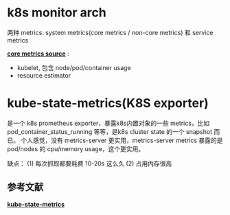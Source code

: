 

# k8s monitor arch
两种 metrics: system metrics(core metrics / non-core metrics) 和 service metrics

**[core metrics source](https://github.com/kubernetes/community/blob/master/contributors/design-proposals/instrumentation/monitoring_architecture.md#core-metrics-pipeline)** : 
* kubelet, 包含 node/pod/container usage
* resource estimator


# kube-state-metrics(K8S exporter)
是一个 k8s prometheus exporter，暴露k8s内置对象的一些 metrics，比如 pod_container_status_running 等等，是k8s cluster state 的一个 snapshot 而已。
个人感觉，没有 metrics-server 更实用，metrics-server metrics 暴露的是 pod/nodes 的 cpu/memory usage，这个更实用。

缺点：
(1) 每次抓取都要耗费 10-20s 这么久
(2) 占用内存很高



## 参考文献
**[kube-state-metrics](https://github.com/kubernetes/kube-state-metrics)**
